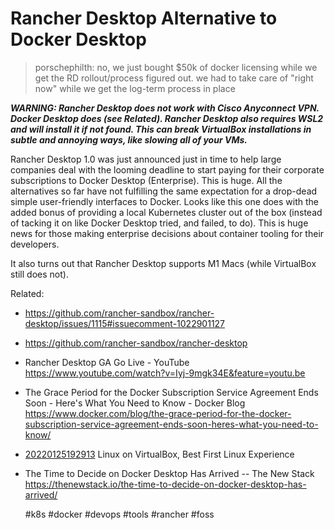 # Rancher Desktop Alternative to Docker Desktop

> porschephilth: no, we just bought \$50k of docker licensing while we
> get the RD rollout/process figured out. we had to take care of "right
> now" while we get the log-term process in place

***WARNING: Rancher Desktop does not work with Cisco Anyconnect VPN.
Docker Desktop does (see Related). Rancher Desktop also requires WSL2
and will install it if not found. This can break VirtualBox
installations in subtle and annoying ways, like slowing all of your
VMs.***

Rancher Desktop 1.0 was just announced just in time to help large
companies deal with the looming deadline to start paying for their
corporate subscriptions to Docker Desktop (Enterprise). This is huge.
All the alternatives so far have not fulfilling the same expectation for
a drop-dead simple user-friendly interfaces to Docker. Looks like this
one does with the added bonus of providing a local Kubernetes cluster
out of the box (instead of tacking it on like Docker Desktop tried, and
failed, to do). This is huge news for those making enterprise decisions
about container tooling for their developers.

It also turns out that Rancher Desktop supports M1 Macs (while
VirtualBox still does not).

Related:

* <https://github.com/rancher-sandbox/rancher-desktop/issues/1115#issuecomment-1022901127>

* <https://github.com/rancher-sandbox/rancher-desktop>

* Rancher Desktop GA Go Live - YouTube  
  <https://www.youtube.com/watch?v=Iyj-9mgk34E&feature=youtu.be>

* The Grace Period for the Docker Subscription Service Agreement Ends Soon - Here\'s What You Need to Know - Docker Blog  
  <https://www.docker.com/blog/the-grace-period-for-the-docker-subscription-service-agreement-ends-soon-heres-what-you-need-to-know/>

* [20220125192913](/20220125192913/) Linux on VirtualBox, Best First Linux Experience

* The Time to Decide on Docker Desktop Has Arrived -- The New Stack  
  <https://thenewstack.io/the-time-to-decide-on-docker-desktop-has-arrived/>

    #k8s #docker #devops #tools #rancher #foss
